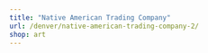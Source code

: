 ```yaml
---
title: "Native American Trading Company"
url: /denver/native-american-trading-company-2/
shop: art
---
```

